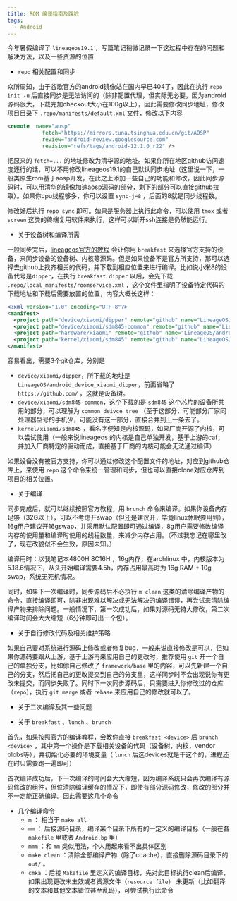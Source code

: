 ```yaml
---
title: ROM 编译指南及踩坑
tags:
  - Android
---
```


今年暑假编译了 `lineageos19.1` ，写篇笔记稍微记录一下这过程中存在的问题和解决方法，以及一些资源的位置

- `repo` 相关配置和同步

众所周知，由于谷歌官方的android镜像站在国内早已404了，因此在执行 `repo init -u`  后直接同步是无法访问的（除非配置代理，但实际无必要，因为android源码很大，下载完加checkout大小在100g以上），因此需要修改同步地址，修改项目目录下 `.repo/manifests/default.xml` 文件，修改以下内容

```xml
<remote  name="aosp"
           fetch="https://mirrors.tuna.tsinghua.edu.cn/git/AOSP"
           review="android-review.googlesource.com"
           revision="refs/tags/android-12.1.0_r22" />
```

把原来的 `fetch=...` 的地址修改为清华源的地址。如果你所在地区github访问速度还行的话，可以不用修改lineageos19.1的自己默认同步地址（这里说一下，一般类原生rom基于aosp开发，在此之上添加一些自己的功能和修改，因此同步源码时，可以用清华的镜像加速aosp源码的部分，剩下的部分可以直接github拉取）。如果你cpu线程够多，你可以设置
`sync-j=8` ，后面的8就是同步线程数。

修改好后执行 `repo sync` 即可。如果是服务器上执行此命令，可以使用 `tmox` 或者 `screen` 这类的终端复用软件来执行，这样可以断开ssh连接是仍然能运行。

- 关于设备树和编译所需

一般同步完后，[lineageos官方的教程](https://wiki.lineageos.org/devices/dipper/build#prepare-the-device-specific-code) 会让你用 `breakfast` 来选择官方支持的设备，来同步设备的设备树、内核等源码。但是如果设备不是官方所支持，那可以选择去github上找齐相关的代码，并下载到相应位置来进行编译。比如说小米8的设备代号是`dipper`，在执行 `breakfast dipper` 以后，会先下载 `.repo/local_manifests/roomservice.xml` ，这个文件里指明了设备特定代码的下载地址和下载后需要放置的位置，内容大概长这样：

```xml
<?xml version="1.0" encoding="UTF-8"?>
<manifest>
  <project path="device/xiaomi/dipper" remote="github" name="LineageOS/android_device_xiaomi_dipper" />
  <project path="device/xiaomi/sdm845-common" remote="github" name="LineageOS/android_device_xiaomi_sdm845-common" />
  <project path="hardware/xiaomi" remote="github" name="LineageOS/android_hardware_xiaomi" />
  <project path="kernel/xiaomi/sdm845" remote="github" name="LineageOS/android_kernel_xiaomi_sdm845" />
</manifest>
```

容易看出，需要3个git仓库，分别是
- `device/xiaomi/dipper`，所下载的地址是`LineageOS/android_device_xiaomi_dipper`，前面省略了 `https://github.com/` ，这就是设备树。
- `device/xiaomi/sdm845-common`，这个下载的是 `sdm845` 这个芯片的设备所共用的部分，可以理解为 `common deivce tree` （至于这部分，可能部分厂家同处理器型号的手机少，可能没有这一部分，直接合并到上一条去了。
-  `kernel/xiaomi/sdm845` ，看名字便知是内核源码，如果厂商开源了内核，可以尝试使用（一般来说lineageos 的内核是自己单独开发，基于上游的caf，并加入厂商特定的驱动而成，直接基于厂商的内核可能会无法通过编译）

如果设备没有被官方支持，你可以通过修改这个配置文件的地址，对应到github仓库上，来使用 `repo` 这个命令来统一管理和同步，但也可以直接clone对应仓库到项目的相关位置。

- 关于编译

同步完成后，就可以继续按照官方教程，用 `brunch` 命令来编译。如果你设备内存足够（32G以上），可以不考虑开swap（但还是建议开，毕竟linux休眠要用到），16g用户建议开16gswap，并采用默认配置即可通过编译，8g用户需要修改编译内存的使用量和编译时使用的线程数量，来减少内存占用。（不过我忘记在哪里改了，现在改貌似不会生效，原因未知。）

编译用时：以我笔记本4800H 8C16H ，16g内存，在archlinux 中，内核版本为5.18.6情况下，从头开始编译需要4.5h，内存占用最高时为 16g RAM + 10g swap，系统无死机情况。

同时，如果下一次编译时，同步源码后不必执行 `m clean` 这类的清除编译产物的命令，直接编译即可，除非出现难以解决或无法解决的编译错误，再尝试来清除编译产物来排除问题。一般情况下，第一次成功后，如果对源码无特大修改，第二次编译时间会大大缩短（6分钟即可出一个包）。

- 关于自行修改代码及相关维护策略

如果自己要对系统进行源码上修改或者修复bug，一般来说直接修改是可以，但如果你源码要跟从上游，基于上游再来应用自己的更改时，推荐使用 `git` 开一个自己的单独分支，比如你自己修改了 `framework/base` 里的内容，可以先新建一个自己的分支，然后把自己的更改提交到自己的分支里，这样同步时不会出现说你有更改未提交，而同步失败了。同时下一次同步源码后，只需要进入你修改过的仓库（`repo`），执行 `git merge` 或者 `rebase` 来应用自己的修改就可以了。

- 关于二次编译及其一些问题

- 关于 `breakfast` 、`lunch` 、`brunch`

首先，如果按照官方的编译教程，会教你直接 `breakfast <device>` 后 `brunch <device>` ，其中第一个操作是下载相关设备的代码（设备树，内核，vendor blobs等），并初始化必要的环境变量（ `lunch` 后选devices就是干这个的，进程还在时只需要跑一遍即可）

首次编译成功后，下一次编译的时间会大大缩短，因为编译系统只会再次编译有源码修改的组件，但位清除编译缓存的情况下，即使有部分源码修改，修改的部分并不一定能正确编译。因此需要这几个命令

- 几个编译命令
    - `m` ： 相当于 `make all`
    - `mm` ： 后接源码目录，编译某个目录下所有的一定义的编译目标（一般在各 `makefile` 里或者 `Android.bp` 里）
    - `mmm` ：和 `mm` 类似用法，个人用起来看不出具体区别
    - `make clean` ：清除全部编译产物（除了ccache），直接删除源码目录下的 `out/` 。
    - `cmka` ：后接 `Makefile` 里定义的编译目标，先对此目标执行clean后编译，如果出现更改未生效或者资源文件（`resource file`） 未更新（比如翻译的文本和其他文本错位甚至乱码），可尝试执行此命令

